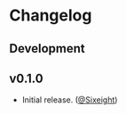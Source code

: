 # Changelog

## Development

## v0.1.0

* Initial release. ([@Sixeight])

[@Sixeight]: https://github.com/Sixeight
